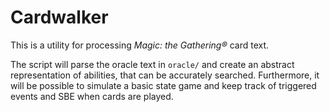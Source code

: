 Cardwalker
==========

This is a utility for processing _Magic: the Gathering®_ card text.

The script will parse the oracle text in `oracle/` and create an abstract representation of abilities, that can be accurately searched. Furthermore, it will be possible to simulate a basic state game and keep track of triggered events and SBE when cards are played.